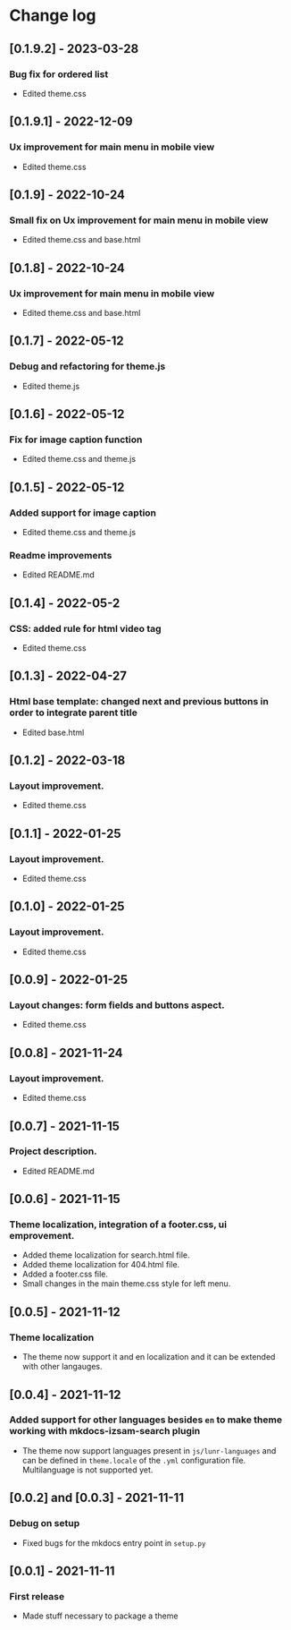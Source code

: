 # Change log

## [0.1.9.2] - 2023-03-28

### Bug fix for ordered list
- Edited theme.css

## [0.1.9.1] - 2022-12-09

### Ux improvement for main menu in mobile view
- Edited theme.css

## [0.1.9] - 2022-10-24

### Small fix on Ux improvement for main menu in mobile view
- Edited theme.css and base.html

## [0.1.8] - 2022-10-24

### Ux improvement for main menu in mobile view
- Edited theme.css and base.html

## [0.1.7] - 2022-05-12

### Debug and refactoring for theme.js
- Edited theme.js

## [0.1.6] - 2022-05-12

### Fix for image caption function
- Edited theme.css and theme.js

## [0.1.5] - 2022-05-12

### Added support for image caption
- Edited theme.css and theme.js

### Readme improvements
- Edited README.md

## [0.1.4] - 2022-05-2

### CSS: added rule for html video tag
- Edited theme.css

## [0.1.3] - 2022-04-27

### Html base template: changed next and previous buttons in order to integrate parent title
- Edited base.html

## [0.1.2] - 2022-03-18

### Layout improvement.
- Edited theme.css

## [0.1.1] - 2022-01-25

### Layout improvement.
- Edited theme.css

## [0.1.0] - 2022-01-25

### Layout improvement.
- Edited theme.css

## [0.0.9] - 2022-01-25

### Layout changes: form fields and buttons aspect.
- Edited theme.css

## [0.0.8] - 2021-11-24

### Layout improvement.
- Edited theme.css

## [0.0.7] - 2021-11-15

### Project description.
- Edited README.md

## [0.0.6] - 2021-11-15

### Theme localization, integration of a footer.css, ui emprovement.
- Added theme localization for search.html file.
- Added theme localization for 404.html file.
- Added a footer.css file.
- Small changes in the main theme.css style for left menu.

## [0.0.5] - 2021-11-12

### Theme localization
- The theme now support it and en localization and it can be extended with other langauges.

## [0.0.4] - 2021-11-12

### Added support for other languages besides `en` to make theme working with mkdocs-izsam-search plugin
- The theme now support languages present in `js/lunr-languages` and can be defined in `theme.locale` of the `.yml` configuration file. Multilanguage is not supported yet.

## [0.0.2] and [0.0.3] - 2021-11-11

### Debug on setup
- Fixed bugs for the mkdocs entry point in `setup.py` 

## [0.0.1] - 2021-11-11

### First release
- Made stuff necessary to package a theme
